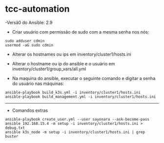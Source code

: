 # tcc-automation

-Versã0 do Ansible: 2.9

- Criar usuário com permissão de sudo com a mesma senha nos nós:
```
sudo adduser cdmin
usermod -aG sudo cdmin
```

- Alterar os hostnames ou ips em inventory/cluster1/hosts.ini

- Alterar o hostname ou ip do ansible e o usuário em inventory/cluster1/group_vars/all.yml

- Na maquina do ansible, executar o seguinte comando e digitar a senha do usuário nas máquinas:
```
ansible-playbook build_k3s.yml -i inventory/cluster1/hosts.ini
ansible-playbook build_management.yml -i inventory/cluster1/hosts.ini
```

---
- Comandos extras
```
ansible-playbook create_user.yml --user sayonara --ask-become-pass
ansible 192.168.15.4 -m setup -i inventory/cluster1/hosts.ini > debug.txt
ansible k3s_node -m setup -i inventory/cluster1/hosts.ini | grep buster
```
